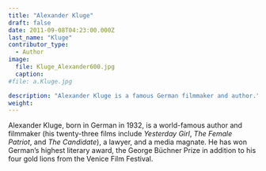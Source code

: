```yaml
---
title: "Alexander Kluge"
draft: false
date: 2011-09-08T04:23:00.000Z
last_name: "Kluge"
contributor_type:
  - Author
image:
  file: Kluge_Alexander600.jpg
  caption:
#file: a.Kluge.jpg

description: "Alexander Kluge is a famous German filmmaker and author."
weight:
---
```


Alexander Kluge, born in German in 1932, is a world-famous author and filmmaker (his twenty-three films include _Yesterday Girl_, _The Female Patriot_, and _The Candidate_), a lawyer, and a media magnate. He has won German’s highest literary award, the George Büchner Prize in addition to his four gold lions from the Venice Film Festival.

